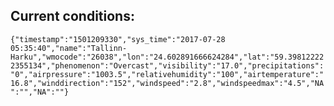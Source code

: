 ## Current conditions: 
 ``` {"timestamp":"1501209330","sys_time":"2017-07-28 05:35:40","name":"Tallinn-Harku","wmocode":"26038","lon":"24.602891666624284","lat":"59.398122222355134","phenomenon":"Overcast","visibility":"17.0","precipitations":"0","airpressure":"1003.5","relativehumidity":"100","airtemperature":"16.8","winddirection":"152","windspeed":"2.8","windspeedmax":"4.5","NA":"","NA":""} ```
